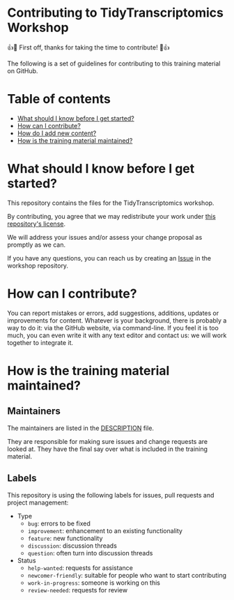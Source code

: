 Contributing to TidyTranscriptomics Workshop
===

:+1::tada: First off, thanks for taking the time to contribute! :tada::+1:

The following is a set of guidelines for contributing to this training material on GitHub.

# Table of contents

- [What should I know before I get started?](#what-should-i-know-before-i-get-started)
- [How can I contribute?](#how-can-i-contribute)
- [How do I add new content?](#how-do-i-add-new-content)
- [How is the training material maintained?](#how-is-the-training-material-maintained)

# What should I know before I get started?

This repository contains the files for the TidyTranscriptomics workshop.

By contributing, you agree that we may redistribute your work under [this repository's license](LICENSE).

We will address your issues and/or assess your change proposal as promptly as we can.

If you have any questions, you can reach us by creating an [Issue](https://github.com/stemangiola/monashMay5_tidytranscriptomics/issues/new/choose) in the workshop repository.

# How can I contribute?

You can report mistakes or errors, add suggestions, additions, updates or improvements for content. Whatever is your background, there is probably a way to do it: via the GitHub website, via command-line. If you feel it is too much, you can even write it with any text editor and contact us: we will work together to integrate it.

# How is the training material maintained?

## Maintainers

The maintainers are listed in the [DESCRIPTION](https://github.com/stemangiola/monashMay5_tidytranscriptomics/blob/master/DESCRIPTION) file.

They are responsible for making sure issues and change requests are looked at. They have the final say over what is included in the training material.

## Labels

This repository is using the following labels for issues, pull requests and project management:

- Type
    - `bug`: errors to be fixed
    - `improvement`: enhancement to an existing functionality
    - `feature`: new functionality
    - `discussion`: discussion threads
    - `question`: often turn into discussion threads
- Status
    - `help-wanted`: requests for assistance
    - `newcomer-friendly`: suitable for people who want to start contributing
    - `work-in-progress`: someone is working on this
    - `review-needed`: requests for review